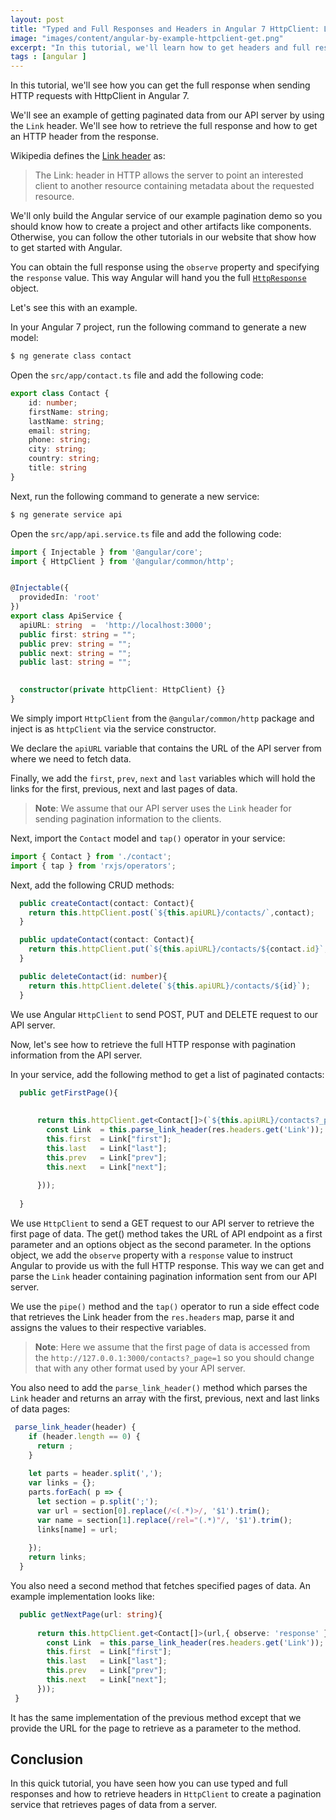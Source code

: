 ```yaml
---
layout: post
title: "Typed and Full Responses and Headers in Angular 7 HttpClient: Link Header Pagination Example"
image: "images/content/angular-by-example-httpclient-get.png"
excerpt: "In this tutorial, we'll learn how to get headers and full responses with HttpClient in Angular 7" 
tags : [angular ] 
---
```


In this tutorial, we'll see how you can get the full response when sending HTTP requests with HttpClient in Angular 7.

We'll see an example of getting paginated data from our API server by using the `Link` header. We'll see how to retrieve the full response and how to get an HTTP header from the response.

Wikipedia defines the [Link header](https://www.w3.org/wiki/LinkHeader) as:

>The Link: header in HTTP allows the server to point an interested client to another resource containing metadata about the requested resource.

We'll only build the Angular service of our example pagination demo so you should know how to create a project and other artifacts like components. Otherwise, you can follow the other tutorials in our website that show how to get started with Angular. 

You can obtain the full response using the `observe` property and specifying the `response`  value. This way Angular will hand you the full [`HttpResponse`](https://angular.io/api/common/http/HttpResponse) object.

Let's see this with an example.

In your Angular 7 project, run the following command to generate a new model:

```bash
$ ng generate class contact
```

Open the `src/app/contact.ts` file and add the following code:

```ts
export class Contact {
    id: number;
    firstName: string;
    lastName: string;
    email: string;
    phone: string;
    city: string;
    country: string;
    title: string
}
```

Next, run the following command to generate a new service:

```bash
$ ng generate service api
``` 

Open the `src/app/api.service.ts` file and add the following code:

```ts
import { Injectable } from '@angular/core';
import { HttpClient } from '@angular/common/http';


@Injectable({
  providedIn: 'root'
})
export class ApiService {
  apiURL: string  =  'http://localhost:3000';
  public first: string = "";
  public prev: string = "";
  public next: string = "";
  public last: string = "";
  

  constructor(private httpClient: HttpClient) {}
}
```

We simply import `HttpClient` from the `@angular/common/http` package and inject is as `httpClient` via the service constructor.

We declare the `apiURL` variable that contains the URL of the API server from where we need to fetch data.

Finally, we add the `first`, `prev`, `next` and `last` variables which will hold the links for the first, previous, next and last pages of data.

> **Note**: We assume that our API server uses the `Link` header for sending pagination information to the clients.

Next, import the `Contact` model and `tap()` operator in your service:

```ts
import { Contact } from './contact';
import { tap } from 'rxjs/operators';
```

Next, add the following CRUD methods:

```ts
  public createContact(contact: Contact){
    return this.httpClient.post(`${this.apiURL}/contacts/`,contact);
  }

  public updateContact(contact: Contact){
    return this.httpClient.put(`${this.apiURL}/contacts/${contact.id}`,contact);
  }

  public deleteContact(id: number){
    return this.httpClient.delete(`${this.apiURL}/contacts/${id}`);
  }
```

We use Angular `HttpClient` to send POST, PUT and DELETE request to our API server.

Now, let's see how to retrieve the full HTTP response with pagination information from the API server.

In your service, add the following method to get a list of paginated contacts:

```ts
  public getFirstPage(){
  
    
      return this.httpClient.get<Contact[]>(`${this.apiURL}/contacts?_page=1`,{ observe: 'response' }).pipe(tap(res => {
        const Link  = this.parse_link_header(res.headers.get('Link'));
        this.first  = Link["first"];
        this.last   = Link["last"];
        this.prev   = Link["prev"];
        this.next   = Link["next"];
        
      }));      
    
  }
```  

We use `HttpClient` to send a GET request to our API server to retrieve the first page of data. The get() method takes the URL of API endpoint as a first parameter and an options object as the second parameter. In the options object, we add the `observe` property with a `response` value to instruct Angular to provide us with the full HTTP response. This way we can get and parse the `Link` header containing pagination information sent from our API server.

We use the `pipe()` method and the `tap()` operator to run a side effect code that retrieves the Link header from the `res.headers` map, parse it and assigns the values to their respective variables. 

> **Note**: Here we assume that the first page of data is accessed from the `http://127.0.0.1:3000/contacts?_page=1` so you should change that with any other format used by your API server.


You also need to add the `parse_link_header()` method which parses the `Link` header and returns an array with the first, previous, next and last links of data pages:

```ts
 parse_link_header(header) {
    if (header.length == 0) {
      return ;
    }
  
    let parts = header.split(',');
    var links = {};
    parts.forEach( p => {
      let section = p.split(';');
      var url = section[0].replace(/<(.*)>/, '$1').trim();
      var name = section[1].replace(/rel="(.*)"/, '$1').trim();
      links[name] = url;
      
    });
    return links;
  }  
```

You also need a second method that fetches specified pages of data. An example implementation looks like:

```ts
  public getNextPage(url: string){
  
      return this.httpClient.get<Contact[]>(url,{ observe: 'response' }).pipe(tap(res => {
        const Link  = this.parse_link_header(res.headers.get('Link'));
        this.first  = Link["first"];
        this.last   = Link["last"];
        this.prev   = Link["prev"];
        this.next   = Link["next"];       
      }));      
 }
```

It has the same implementation of the previous method except that we provide the URL for the page to retrieve as a parameter to the method.

## Conclusion

In this quick tutorial, you have seen how you can use typed and full responses and how to retrieve headers in `HttpClient` to create a pagination service that retrieves pages of data from a server. 
